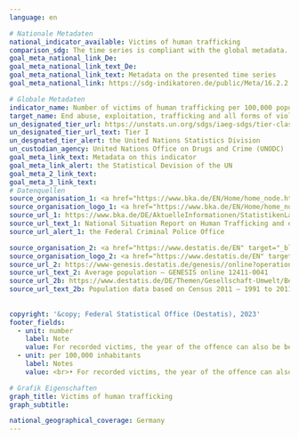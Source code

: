 ```yaml
---
language: en    

# Nationale Metadaten    
national_indicator_available: Victims of human trafficking    
comparison_sdg: The time series is compliant with the global metadata.    
goal_meta_national_link_De: 
goal_meta_national_link_text_De: 
goal_meta_national_link_text: Metadata on the presented time series
goal_meta_national_link: https://sdg-indikatoren.de/public/Meta/16.2.2.pdf    

# Globale Metadaten    
indicator_name: Number of victims of human trafficking per 100,000 population, by sex, age and form of exploitation    
target_name: End abuse, exploitation, trafficking and all forms of violence against and torture of children    
un_designated_tier_url: https://unstats.un.org/sdgs/iaeg-sdgs/tier-classification/    
un_designated_tier_url_text: Tier I    
un_desgnated_tier_alert: the United Nations Statistics Division    
un_custodian_agency: United Nations Office on Drugs and Crime (UNODC)    
goal_meta_link_text: Metadata on this indicator    
goal_meta_link_alert: the Statistical Devision of the UN    
goal_meta_2_link_text:     
goal_meta_3_link_text:         
# Datenquellen
source_organisation_1: <a href="https://www.bka.de/EN/Home/home_node.htm" target="_blank" onclick="return confirm_alert('the Federal Criminal Police Office','En');"> Federal Criminal Police Office </a>
source_organisation_logo_1: <a href="https://www.bka.de/EN/Home/home_node.htm" target="_blank" onclick="return confirm_alert('the Federal Criminal Police Office','En');"><img src="https://g205sdgs.github.io/sdg-indicators/public/OrgImgEn/bka.png" alt="Logo bka" style="height:60px; width:148px"/></a>
source_url_1: https://www.bka.de/DE/AktuelleInformationen/StatistikenLagebilder/Lagebilder/Menschenhandel/menschenhandel_node.html
source_url_text_1: National Situation Report on Human Trafficking and exploitation (only available in German)
source_url_alert_1: the Federal Criminal Police Office

source_organisation_2: <a href="https://www.destatis.de/EN" target="_blank"> Federal Statistical Office (Destatis) </a>
source_organisation_logo_2: <a href="https://www.destatis.de/EN" target="_blank"><img src="https://g205sdgs.github.io/sdg-indicators/public/OrgImgEn/destatis.png" alt="Logo destatis" style="height:60px; width:148px"/></a>
source_url_2: https://www-genesis.destatis.de/genesis//online?operation=table&code=12411-0041&bypass=true&levelindex=1&levelid=1639396599054#abreadcrumb
source_url_text_2: Average population – GENESIS online 12411-0041
source_url_2b: https://www.destatis.de/DE/Themen/Gesellschaft-Umwelt/Bevoelkerung/Bevoelkerungsstand/_inhalt.html#sprg233540
source_url_text_2b: Population data based on Census 2011 – 1991 to 2011 (only available in German)
    
    
copyright: '&copy; Federal Statistical Office (Destatis), 2023'    
footer_fields:
  - unit: number
    label: Note
    value: For recorded victims, the year of the offence can also be before the reporting year (outgoing statistics). Persons who were recorded as victims more than once in the reporting year are counted more than once accordingly.
  - unit: per 100,000 inhabitants
    label: Notes
    value: <br>• For recorded victims, the year of the offence can also be before the reporting year (outgoing statistics). Persons who were recorded as victims more than once in the reporting year are counted more than once accordingly.<br>• In contrast to the police crime statistics (PKS), the average population is used to calculate the number of victims per 100,000 inhabitants instead of the population as of 31 December of the previous year. <br>• For 2010, the population was calculated backwards using the 2011 census and migration, birth and death statistics.    

# Grafik Eigenschaften    
graph_title: Victims of human trafficking
graph_subtitle:     

national_geographical_coverage: Germany    
---
```


<span></span>